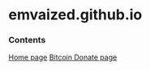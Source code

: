 # emvaized.github.io

### Contents
[Home page](https://emvaized.github.io/)
[Bitcoin Donate page](https://emvaized.github.io/donate/bitcoin/)
